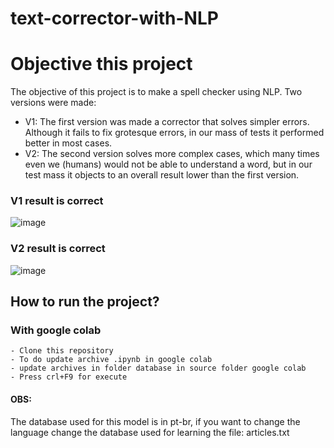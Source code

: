 # text-corrector-with-NLP

# Objective this project
  The objective of this project is to make a spell checker using NLP. 
  Two versions were made:
  - V1: The first version was made a corrector that solves simpler errors. Although it fails to fix grotesque errors, in our mass of tests it performed better in most cases.
  - V2: The second version solves more complex cases, which many times even we (humans) would not be able to understand a word, but in our test mass it objects to an overall result lower than the first version.

### V1 result is correct
![image](https://user-images.githubusercontent.com/52472485/165583122-1e6062d6-5579-40e6-b0ae-6c4dacaad968.png)

### V2 result is correct
![image](https://user-images.githubusercontent.com/52472485/165582554-8f929355-bd16-4ef3-a60c-6f4c34d5e05f.png)


## How to run the project?
### With google colab
    - Clone this repository
    - To do update archive .ipynb in google colab
    - update archives in folder database in source folder google colab
    - Press crl+F9 for execute

#### OBS:
The database used for this model is in pt-br, if you want to change the language change the database used for learning the file: articles.txt
